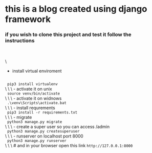 # this is a blog created using django framework 
### if you wish to clone this project and test it follow the instructions
\
\
\
- install virtual enviroment
<code>
 pip3 install virtualenv
</code>
\
\
\
- activate it on unix
<code> 
 source venv/bin/activate
</code>
\
\
\
- activate it on widnows
<code>
 .\venv\Scripts\activate.bat
</code>
\
\
\
- install requrements
<code>
 pip3 install -r requirements.txt
</code>
\
\
\
- migrate
<code>
 python3 manage.py migrate
</code>
\
\
\
- create a super user so you can access  /admin 
<code>
 python3 manage.py createsuperuser
</code>
\
\
\
- runserver on localhost port 8000
<code>
 python3 manage.py runserver
</code>
\
\
\
# and in your browser open this link <code>http://127.0.0.1:8000</code>







